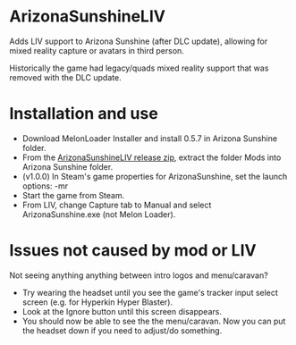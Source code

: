 # ArizonaSunshineLIV
Adds LIV support to Arizona Sunshine (after DLC update), allowing for mixed reality capture or avatars in third person.

Historically the game had legacy/quads mixed reality support that was removed with the DLC update.

# Installation and use
- Download MelonLoader Installer and install 0.5.7 in Arizona Sunshine folder.
- From the [ArizonaSunshineLIV release zip](https://github.com/Jas2o/ArizonaSunshineLIV/releases), extract the folder Mods into Arizona Sunshine folder.
- (v1.0.0) In Steam's game properties for ArizonaSunshine, set the launch options: -mr
- Start the game from Steam.
- From LIV, change Capture tab to Manual and select ArizonaSunshine.exe (not Melon Loader).

# Issues not caused by mod or LIV
Not seeing anything anything between intro logos and menu/caravan?
- Try wearing the headset until you see the game's tracker input select screen (e.g. for Hyperkin Hyper Blaster).
- Look at the Ignore button until this screen disappears.
- You should now be able to see the the menu/caravan. Now you can put the headset down if you need to adjust/do something.
